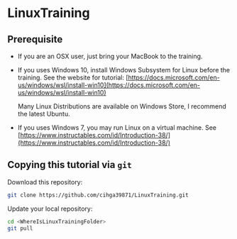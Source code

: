 # LinuxTraining

## Prerequisite

- If you are an OSX user, just bring your MacBook to the training. 

- If you uses Windows 10, install Windows Subsystem for Linux before the training. See the website for tutorial: [https://docs.microsoft.com/en-us/windows/wsl/install-win10](https://docs.microsoft.com/en-us/windows/wsl/install-win10)

  Many Linux Distributions are available on Windows Store, I recommend the latest Ubuntu.

- If you uses Windows 7, you may run Linux on a virtual machine. See [https://www.instructables.com/id/Introduction-38/](https://www.instructables.com/id/Introduction-38/) 

## Copying this tutorial via `git`

Download this repository:

```sh
git clone https://github.com/cihga39871/LinuxTraining.git
```

Update your local repository:

```sh
cd <WhereIsLinuxTrainingFolder>
git pull
```
